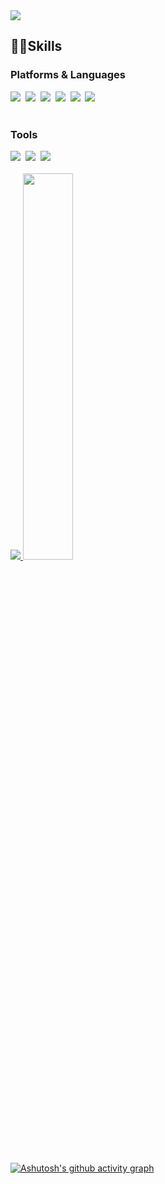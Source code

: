 <img src="https://capsule-render.vercel.app/api?type=wave&color=auto&height=200&section=header&text=capsule%20render&fontSize=90" />

<h2 style="text-decoration: none;">👊🏿Skills</h2>
<h3>Platforms & Languages</h3>
<div>
  <img src="https://img.shields.io/badge/Spring-6DB33F?style=flat-square&logo=Spring&logoColor=white"/>&nbsp
  <img src="https://img.shields.io/badge/JavaScrpit-F7DF1E?style=flat-square&logo=JavaScript&logoColor=white"/>&nbsp
  <img src="https://img.shields.io/badge/Vue.js-4FC08D?style=flat-square&logo=Vue.js&logoColor=white"/>&nbsp
  <img src="https://img.shields.io/badge/TailwindCSS-06B6D4?style=flat-square&logo=tailwindcss&logoColor=white"/>&nbsp
  <img src="https://img.shields.io/badge/MySQL-4479A1?style=flat-square&logo=MySQL&logoColor=white"/>&nbsp
  <img src="https://img.shields.io/badge/Python-3776AB?style=flat-square&logo=Python&logoColor=white"/>&nbsp
</div>
<br/>

<h3>Tools</h3>
<div>
  <img src="https://img.shields.io/badge/IntelliJ IDEA-000000?style=flat-square&logo=intellijidea&logoColor=white"/>&nbsp
  <img src="https://img.shields.io/badge/Git-F05032?style=flat-square&logo=Git&logoColor=white"/>&nbsp
  <img src="https://img.shields.io/badge/Jira-0052CC?style=flat-square&logo=Jira&logoColor=white"/>&nbsp
</div>

<br/>

<a href="s">
  <img src="https://github-readme-stats.vercel.app/api/top-langs/?username=Yongjooon&exclude_repo=dkssud8150.github.io&layout=compact&theme=tokyonight" />
</a>
<a href="s">
  <img src="https://github-readme-stats.vercel.app/api?username=Yongjooon&theme=tokyonight&show_icons=true" width="39.8%"/>
</a>

<br/>
<br/>

[![Ashutosh's github activity graph](https://github-readme-activity-graph.vercel.app/graph?username=Yongjooon&theme=dracula)](https://github.com/ashutosh00710/github-readme-activity-graph)

<!--
**Yongjooon/Yongjooon** is a ✨ _special_ ✨ repository because its `README.md` (this file) appears on your GitHub profile.

Here are some ideas to get you started:

- 🔭 I’m currently working on ...
- 🌱 I’m currently learning ...
- 👯 I’m looking to collaborate on ...
- 🤔 I’m looking for help with ...
- 💬 Ask me about ...
- 📫 How to reach me: ...
- 😄 Pronouns: ...
- ⚡ Fun fact: ...
-->
